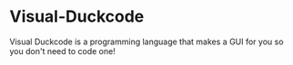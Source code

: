 # Visual-Duckcode
Visual Duckcode is a programming language that makes a GUI for you so you don't need to code one!
